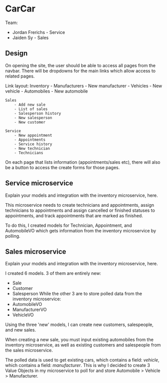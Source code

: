 # CarCar

Team:

* Jordan Frerichs - Service
* Jaiden Sy - Sales

## Design
On opening the site, the user should be able to access all pages from the navbar. There will be dropdowns for the main links which allow access to related pages. 

Link layout:
    Inventory
        - Manufacturers
        - New manufacturer
        - Vehicles
        - New vehicle
        - Automobiles
        - New automobile

    Sales
        - Add new sale
        - List of sales
        - Salesperson history
        - New salesperson
        - New customer

    Service
        - New appointment
        - Appointments
        - Service history
        - New technician
        - Technicians

On each page that lists information (appointments/sales etc), there will also be a button to access the create forms for those pages.

## Service microservice

Explain your models and integration with the inventory
microservice, here.

This microservice needs to create technicians and appointments, assign technicians to appointments and assign cancelled or finished statuses to appointments, and track appointments that are marked as finished.
    

To do this, I created models for Technician, Appointment, and AutomobileVO which gets information from the inventory microservice by polling. 

## Sales microservice

Explain your models and integration with the inventory
microservice, here.

I created 6 models. 3 of them are entirely new:
- Sale
- Customer
- Salesperson
While the other 3 are to store polled data from the inventory microservice: 
- AutomobileVO
- ManufacturerVO
- VehicleVO

Using the three 'new' models, I can create new customers, salespeople, and new sales.

When creating a new sale, you must input existing automobiles from the inventory microservice, as well as existing customers and salespeople from the sales microservice.

The polled data is used to get existing cars, which contains a field: *vehicle*, which contains a field: *manufacturer*. This is why I decided to create 3 Value Objects in my microservice to poll for and store Automobile > Vehicle > Manufacturer.

